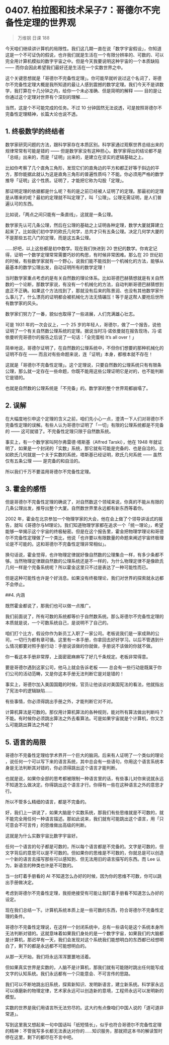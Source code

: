 # 0407. 柏拉图和技术呆子7：哥德尔不完备性定理的世界观
> 万维钢 日课 188

今天咱们继续讲计算机的局限性。我们这几期一直在说「数字宇宙假设」，你知道这是一个不可证伪的假说，也许我们就是生活在一个有限分辨率的、可数的、可以完全用计算机模拟的数字宇宙之中。但是今天我要说明这种宇宙的一个本质缺陷 —— 而你会因此希望我们最好还是生活在一个实数世界之中。

这个关键思想就是「哥德尔不完备性定理」。你可能早就听说过这个名词了，哥德尔不完备性定理大概是我所知道的最让人感到震撼的数学定理。我们今天不是讲数学，我打算在十几分钟之内，给你一个未必准确、但是简明的解释 —— 目的是让你通过这个定理对世界有个深刻的理解……

当然，这是个不可能完成的任务。不过 10 分钟固然无法说透，可是按照哥德尔不完备性定理精神，长篇大论也说不透。

## 1. 终极数学的终结者

数学家研究问题的方法，跟科学家存在本质区别。科学家通过观察世界总结出来的规律常常有可能是错的 —— 但是数学家没有这种担心。数学家得出的结论都不是「总结」出来的，而是「证明」出来的，是建立在坚实的逻辑基础之上。

比如你考察了几个直角三角形，发现它们的直角边的平方和都正好等于斜边的平方，那你能据此就认为这是直角三角形的普遍性质吗？不能。你必须用严格的数学推导「证明」这个性质。证明了，才能把它称为勾股「定理」。

那证明定理的依据都是什么呢？有的是之前已经被人证明了的定理。那最初的定理是从哪来的呢？最初的定理就不叫定理了，叫「公理」。公理无需证明，是人们普遍认可的东西。

比如说，「两点之间只能有一条直线」，这就是一条公理。

数学家先认可几条公理，然后在公理的基础之上证明各种定理，数学大厦就算建立起来了。比如我们初中学的欧氏几何学，总共才只有五条公理。决定几何学大厦的不是那些五花八门的定理，而是这五条公理。

……好吧，以上这些都是初中数学。现在我们快进到 20 世纪的数学。你肯定记得，证明一个数学定理常常需要巧妙的构思，有时候非常困难。那么在 20 世纪初的时候，有些数学家就有一个野心，说我们能不能找到一个机械化的方法，能够从最基本的数学公理出发，自动证明所有的数学定理！

当时数学家重点考虑的是有关自然数的理论体系。比如哥德巴赫猜想就是有关自然数的一个论断，那数学家说，有没有一个机械化的方法，自动判断哥德巴赫猜想到底正不正确。如果这个方法找到了，那就没有后来的陈景润、也没有其他数学家什么事儿了，什么漂亮的证明都会被机械化方法无情碾压！等于是这帮人要抢后世所有数学家的风头。

数学家们努力了一番，貌似也取得了一些进展，人们充满雄心壮志。

可是 1931 年的一次会议上，一个 25 岁的年轻人，哥德尔，做了一个报告，说他证明了一个有关自然数公理系统的定理。据说当时冯·诺依曼就在报告现场，冯·诺依曼听完哥德尔的报告之后说了一句话：「全完蛋啦 It’s all over！」

简单地说，哥德尔证明了，在自然数的公理系统中，不但你们想要的那种机械化的证明不存在 —— 而且对有些命题来说，连「证明」本身，都根本就不存在！

这就是「哥德尔不完备性定理」。这个定理说，只要自然数的公理系统只有有限条公理，那么就一定存在一些命题，你既不能用这些公理证明它是对的，也不能判断它是错的。

也就是自然数的公理系统是「不完备」的。数学家的整个世界观都崩塌了。

## 2. 误解

在大幅度地引申这个定理的含义之前，咱们先小心一点，澄清一下人们对哥德尔不完备性定理的误解。有些人认为哥德尔证明了「一切」有限的公理系统都是不完备的 —— 这可就错了。不完备性定理只限于自然数系统。

事实上，有一个数学家叫阿尔弗雷德·塔斯基（Alfred Tarski），他在 1948 年就证明了，如果是一个封闭的「实数」系统，那它就有可能是完备的、也是自洽的。比如欧氏几何就是一个关于实数的系统，塔斯基已经证明，欧氏几何系统 —— 虽然仅有五条公理 —— 是完备的和自洽的。

所以我们千万不要滥用哥德尔不完备性定理。

## 3. 霍金的感悟

但是哥德尔不完备性定理的确说了，对自然数这个领域来说，你真的不能从有限的几条公理出发，推导出整个大厦。自然数世界里永远都有新东西等着你。

2002 年，霍金在北京参加一个物理学家的大会，他在会上做了个领导讲话式的报告，就叫《哥德尔与M理论》。我们知道物理学家都在追求一个「统一理论」，希望能够一举揭示这个宇宙的终极秘密。但是在这个报告里，霍金把物理学理论和哥德尔不完备性定理做了一个类比，他说「也许要以有限数量的命题来阐述宇宙终极理论是不可能的。这和哥德尔不完备性定理非常相似」。

换句话说，霍金觉得，也许物理定律就好像自然数的公理集合一样，有多少条都不够。当然物理定律跟自然数的公理系统还是不一样的，为什么物理定律不是像欧氏几何一样是个完备系统呢？所以霍金这里只不过是表达了一种可能性而已。

但是这种可能性也许是个好消息。如果没有终极理论，我们对世界的探索就永远都不会停止。

##4. 内涵

既然霍金都说了，那我们也可以做一点推广。

我们前面说了，所有可数的系统都等价于自然数系统。那么哥德尔不完备性定理的本质就是说，一个可数系统自己，是说明不了自己的。

咱们打个比方，假设你作为新员工入职了一家公司。老板说我们是一家成熟的公司，一切行为都有章可循。这里有一本手册，你拿回去好好学习。以后不管遇到什么情况都要对照手册行动：手册说该做的你就做，手册说不该做的你就不做。

你一看这本手册非常厚，上面密密麻麻写了好几千条规定。老板非常得意。

要是哥德尔遇到这家公司，他马上就会告诉老板 —— 总会有一些行动是既属于你们公司的活动范畴，又是你这本手册无法判断它是对是错的！

事实上，哥德尔加入美国国籍的时候，官员让他谈谈对美国宪法的看法，他就指出了宪法中的逻辑缺陷……

有些事情，你必须得跳出手册之外，才能判断它对不对。

计算机算法是可数的。那仅用计算机算法的各种规则，能对所有算法做出判断吗？不能。有时候你必须跳出算法之外去看算法。可是如果宇宙就是个计算机，你又怎么可能跳出算法之外呢？

## 5. 语言的局限

哥德尔不完备性定理给学术界开一个巨大的脑洞。后来有人证明了一个类似的理论 ，说任何一个可以写下来的语言系统，其中总会有一些语句，你用这个语言系统本身是无法判断其对错的，你必须得跳出这个语言才能判断。

也就是说，如果你全部的思考都被限制一种语言里的话，有些事儿对你来说就永远不知道怎么做决定。你得跳出这个语言才行。你得有一些在这种语言之外的意思才行。

所以不管多么精细的语言，都是不完备的。

好，我们上一讲说了，如果大脑是个实数系统，那我们有些思维就是不可数的，就不能完全用任何一种语言描述。那如此说来，我们就有可能跳出这个语言，用「只可意会不可言传」的思维做出高级的判断。

这就是为什么实数宇宙比数字宇宙好。

任何一个语言的句子都是可数的，所以每个语言都是不完备的。文字是可数的，但文字背后的意思可以是不可数的。但如果你的思维是不可数的，你就总是可以创造一个新的语言去描写那些可以感知到、但无法用旧的语言描写的东西。而 Lee 认为，新语言的种类也许是不可数的。

当一台盯着手册看的 AI 不知道怎么办好的时候，因为你的思维不可数，你可以跳出手册做决定。

考虑到哥德尔不完备性定理，我拒绝接受有可能让我盯着手册看不知道怎么办好的设定。

现在我们总结一下。计算机系统本质上是一些可数的东西，符合哥德尔不完备性定理的条件。

哥德尔不完备性定理说，在这样一个封闭系统中，总有一些语句是这个系统本身所无法判断对错的。这就意味着如果我们身处的是一个数字宇宙，如果我们的大脑都是计算机，那迟早有一天，我们会发现对这个系统我们能想明白的东西都已经想明白了，剩下的都是永远都不可能想明白的。

从那一天开始，我们将永远浑浑噩噩地活着。

但如果真实世界是实数的，人脑不是计算机，那我们就有可能随时跳出任何能写成文字的认知系统。我们永远都有一个只能意会、不可言传的思路。

我们可以不断地跳出旧系统，探索新知识、发明新语言，建立新系统。科学家永远可以琢磨新的物理定律，艺术家永远可以创造新的意境，工程师永远可以发明新的模型。

实数的世界是我们用语言所无法穷尽的。这大约有点像咱们中国人说的「道可道非常道」。

写到这里我又想起来一句中国话叫「纸短情长」，似乎也符合哥德尔不完备性定理的精神：不管我写多长都无法表达对你的……知识服务，那就把这本书的解读暂时停在这里，剩下的都尽在不言中吧。



